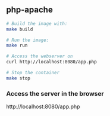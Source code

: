 ## php-apache

```sh
# Build the image with:
make build

# Run the image:
make run

# Access the webserver on
curl http://localhost:8080/app.php

# Stop the container
make stop
```

### Access the server in the browser
http://localhost:8080/app.php